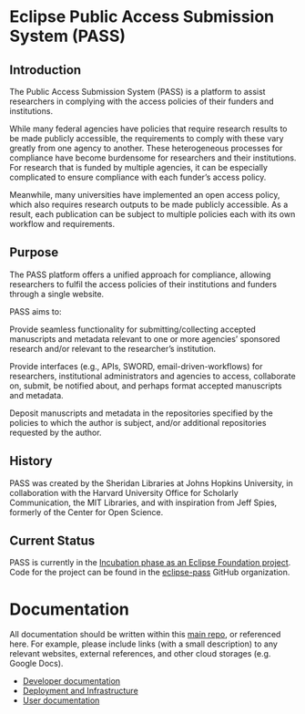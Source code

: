# Eclipse Public Access Submission System (PASS)

## Introduction

The Public Access Submission System (PASS) is a platform to assist researchers in complying with the access policies of their funders and institutions.

While many federal agencies have policies that require research results to be made publicly accessible, the requirements to comply with these vary greatly from one agency to another. These heterogeneous processes for compliance have become burdensome for researchers and their institutions. For research that is funded by multiple agencies, it can be especially complicated to ensure compliance with each funder’s access policy.

Meanwhile, many universities have implemented an open access policy, which also requires research outputs to be made publicly accessible. As a result, each publication can be subject to multiple policies each with its own workflow and requirements.

## Purpose

The PASS platform offers a unified approach for compliance, allowing researchers to fulfil the access policies of their institutions and funders through a single website.

PASS aims to:

Provide seamless functionality for submitting/collecting accepted manuscripts and metadata relevant to one or more agencies’ sponsored research and/or relevant to the researcher’s institution.

Provide interfaces (e.g., APIs, SWORD, email-driven-workflows) for researchers, institutional administrators and agencies to access, collaborate on, submit, be notified about, and perhaps format accepted manuscripts and metadata.

Deposit manuscripts and metadata in the repositories specified by the policies to which the author is subject, and/or additional repositories requested by the author.

## History

PASS was created by the Sheridan Libraries at Johns Hopkins University, in collaboration with the Harvard University Office for Scholarly Communication, the MIT Libraries, and with inspiration from Jeff Spies, formerly of the Center for Open Science.

## Current Status

PASS is currently in the [Incubation phase as an Eclipse Foundation project](https://projects.eclipse.org/projects/technology.pass). Code for the project can be found in the [eclipse-pass](https://github.com/eclipse-pass) GitHub organization.

# Documentation

All documentation should be written within this [main repo](https://github.com/eclipse-pass/main),
or referenced here.  For example, please include links (with a small description) to
any relevant websites, external references, and other cloud storages (e.g. Google Docs).

* [Developer documentation](/docs/dev)
* [Deployment and Infrastructure](/docs/infra)
* [User documentation](/docs/user)

